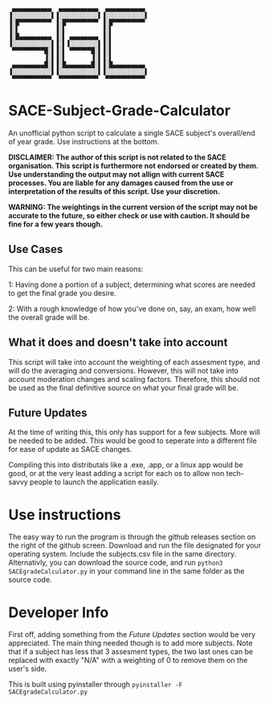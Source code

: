 
     ▄▄▄▄▄▄▄▄▄▄▄  ▄▄▄▄▄▄▄▄▄▄▄  ▄▄▄▄▄▄▄▄▄▄▄
    ▐░░░░░░░░░░░▌▐░░░░░░░░░░░▌▐░░░░░░░░░░░▌
    ▐░█▀▀▀▀▀▀▀▀▀ ▐░█▀▀▀▀▀▀▀▀▀ ▐░█▀▀▀▀▀▀▀▀▀
    ▐░▌          ▐░▌          ▐░▌
    ▐░█▄▄▄▄▄▄▄▄▄ ▐░▌ ▄▄▄▄▄▄▄▄ ▐░▌
    ▐░░░░░░░░░░░▌▐░▌▐░░░░░░░░▌▐░▌
     ▀▀▀▀▀▀▀▀▀█░▌▐░▌ ▀▀▀▀▀▀█░▌▐░▌
              ▐░▌▐░▌       ▐░▌▐░▌
     ▄▄▄▄▄▄▄▄▄█░▌▐░█▄▄▄▄▄▄▄█░▌▐░█▄▄▄▄▄▄▄▄▄
    ▐░░░░░░░░░░░▌▐░░░░░░░░░░░▌▐░░░░░░░░░░░▌
     ▀▀▀▀▀▀▀▀▀▀▀  ▀▀▀▀▀▀▀▀▀▀▀  ▀▀▀▀▀▀▀▀▀▀▀

# SACE-Subject-Grade-Calculator
An unofficial python script to calculate a single SACE subject's overall/end of year grade. Use instructions at the bottom.

**DISCLAIMER: The author of this script is not related to the SACE organisation. This script is furthermore not endorsed or created by them. Use understanding the output may not allign with current SACE processes. You are liable for any damages caused from the use or interpretation of the results of this script. Use your discretion.**

**WARNING: The weightings in the current version of the script may not be accurate to the future, so either check or use with caution. It should be fine for a few years though.**

## Use Cases
This can be useful for two main reasons:

1: Having done a portion of a subject, determining what scores are needed to get the final grade you desire.

2: With a rough knowledge of how you've done on, say, an exam, how well the overall grade will be.

## What it does and doesn't take into account
This script will take into account the weighting of each assesment type, and will do the averaging and conversions. However, this will not take into account moderation changes and scaling factors. Therefore, this should not be used as the final definitive source on what your final grade will be.

## Future Updates
At the time of writing this, this only has support for a few subjects. More will be needed to be added. This would be good to seperate into a different file for ease of update as SACE changes. 

Compiling this into distributals like a .exe, .app, or a linux app would be good, or at the very least adding a script for each os to allow non tech-savvy people to launch the application easily.


# Use instructions

The easy way to run the program is through the github releases section on the right of the github screen. Download and run the file designated for your operating system. Include the subjects.csv file in the same directory. Alternativly, you can download the source code, and run `python3 SACEgradeCalculator.py` in your command line in the same folder as the source code.

# Developer Info

First off, adding something from the *Future Updates* section would be very appreciated. The main thing needed though is to add more subjects. Note that if a subject has less that 3 assesment types, the two last ones can be replaced with exactly "N/A" with a weighting of 0 to remove them on the user's side.

This is built using pyinstaller through `pyinstaller -F SACEgradeCalculator.py`
